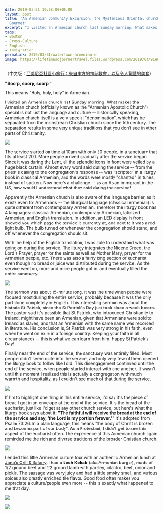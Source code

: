 ```yaml
---
date: 2019-03-31 19:08:00+00:00
layout: post
title: 'An Armenian Community Excursion: the Mysterious Oriental Church, and Authentic
  Gourmet'
excerpt: "I visited an Armenian church last Sunday morning. What makes the Armenian church special is not just the language and culture -- historically speaking, Armenian church itself is a very special denomination, which has be separated from the mainstream Christian church since the 5th century. The separation results in some very unique traditions that you don't see in other parts of Christianity."
tags:
- Boston
- Cross-Culture
- English
- Immigration
permalink: 2019/03/31/watertown-armenian-en
image: https://lifetimesojournertravel.files.wordpress.com/2019/03/91e6d-img_20190324_095941.jpg
---
```


（中文版：[亞美尼亞社區小旅行：來自東方的神祕教會，以及令人驚豔的美食](../../../2019/03/31/watertown-armenian-zh)）

**"Soorp, soorp, soorp."**

This means "Holy, holy, holy" in Armenian.

I visited an Armenian church last Sunday morning. What makes the Armenian church (officially known as the "Armenian Apostolic Church") special is not just the language and culture -- historically speaking, Armenian church itself is a very special "denomination", which has be separated from the mainstream Christian church since the 5th century. The separation results in some very unique traditions that you don't see in other parts of Christianity.


[![](https://lifetimesojournertravel.files.wordpress.com/2019/03/91e6d-img_20190324_095941.jpg)](https://lifetimesojournertravel.files.wordpress.com/2019/03/91e6d-img_20190324_095941.jpg)


The service started on time at 10am with only 20 people, in a sanctuary that fits at least 200. More people arrived gradually after the service began. Since it was during the Lent, all the splendid icons in front were veiled by a huge black curtain. Almost every word said during the service -- from the priest's calling to the congregation's response -- was "scripted" in a liturgy book in classical Armenian, and the words were mostly "chanted" in tunes, instead of spoken. Now here's a challenge -- as an Asian immigrant in the US, how would I understand what they said during the service?

Apparently the Armenian church is also aware of the language barrier, as it exists even for Armenians -- the liturgical language (classical Armenian) is quite different from contemporary Armenian. Therefore the liturgy book has 4 languages: classical Armenian, contemporary Armenian, latinized Armenian, and English translation. In addition, an LED display in front showed you which page the service is currently at, and next to it was a red light bulb. The bulb turned on whenever the congregation should stand, and off whenever the congregation should sit.

With the help of the English translation, I was able to understand what was going on during the service. The liturgy integrates the Nicene Creed, the Lord's Prayer, prayer for the saints as well as Mother Mary, prayer for the Armenian people, etc. There was also a fairly long section of eucharist, even though no bread or juice was distributed during the service. As the service went on, more and more people got in, and eventually filled the entire sanctuary.


[![](https://lifetimesojournertravel.files.wordpress.com/2019/03/54380-img_20190324_111055.jpg)](https://lifetimesojournertravel.files.wordpress.com/2019/03/54380-img_20190324_111055.jpg)


The sermon was about 15-minute long. It was the time when people were focused most during the entire service, probably because it was the only part done completely in English. This interesting sermon was about the historic St Patrick, since the St Patrick's Day just took place a week before. The pastor said it's possible that St Patrick, who introduced Christianity to Ireland, might have been an Armenian, given that Armenians were sold to Ireland as slaves, and that an Armenian with the same name was recorded in literature. His conclusion is, St Patrick was very strong in his faith, even when he went on exile in a foreign country. Keeping your faith in all circumstances -- this is what we can learn from him. Happy St Patrick's Day!

Finally near the end of the service, the sanctuary was entirely filled. Most people didn't seem quite into the service, and only very few of them opened the liturgy book to follow like I did. This disengagement continued until the end of the service, when people started interact with one another. It wasn't until this moment I realized this is actually a congregation with much warmth and hospitality, as I couldn't see much of that during the service.


[![](https://lifetimesojournertravel.files.wordpress.com/2019/03/fc7c6-img_20190324_120437.jpg)](https://lifetimesojournertravel.files.wordpress.com/2019/03/fc7c6-img_20190324_120437.jpg)


If I'm to highlight one thing in this entire service, I'd say it's the piece of bread I got in an envelope at the end of the service. It is the bread of the eucharist, just like I'd get at any other church service, but here's what the liturgy book says about it: **"The faithful will receive the bread at the end of the service and say, 'the Lord is my portion forever.'"** It's adopted from Psalm 73:26. In a plain language, this means "the body of Christ is broken and becomes part of our body". As a Protestant, I didn't get to see this aspect of the eucharist often. The experience at this Armenian church again reminded me the rich and diverse traditions of the broader Christian church.


[![](https://lifetimesojournertravel.files.wordpress.com/2019/03/458a9-img_20190324_120622.jpg)](https://lifetimesojournertravel.files.wordpress.com/2019/03/458a9-img_20190324_120622.jpg)


I ended this little Armenian culture tour with an authentic Armenian lunch at [Jana's Grill & Bakery](https://www.janagrill.com/). I had a **Losh Kebab** (aka Armenian burger), made of 1/2 ground beef and 1/2 ground lamb with parsley, cilantro, beet, onion and pickle. The sausage was very juicy and had a little smoky smell, and various spices also greatly enriched the flavor. Good food often makes you appreciate a culture/people even more -- this is exactly what happened to me that day.


[![](https://lifetimesojournertravel.files.wordpress.com/2019/03/26ec8-img_20190324_131103.jpg)](https://lifetimesojournertravel.files.wordpress.com/2019/03/26ec8-img_20190324_131103.jpg)




[![](https://lifetimesojournertravel.files.wordpress.com/2019/03/a7309-img_20190324_125413.jpg)](https://lifetimesojournertravel.files.wordpress.com/2019/03/a7309-img_20190324_125413.jpg)
